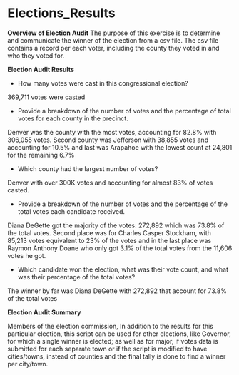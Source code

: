 # Elections_Results

**Overview of Election Audit**
The purpose of this exercise is to determine and communicate the winner of the election from a csv file.
The csv file contains a record per each voter, including the county they voted in and who they voted for.

**Election Audit Results**
-	How many votes were cast in this congressional election?

  369,711 votes were casted

-	Provide a breakdown of the number of votes and the percentage of total votes for each county in the precinct.

  Denver was the county with the most votes, accounting for 82.8% with 306,055 votes. Second county was Jefferson with 38,855 votes and accounting for 10.5% and last was Arapahoe with the lowest count at 24,801 for the remaining 6.7% 

-	Which county had the largest number of votes?

  Denver with over 300K votes and accounting for almost 83% of votes casted.

-	Provide a breakdown of the number of votes and the percentage of the total votes each candidate received.

  Diana DeGette got the majority of the votes:  272,892 which was 73.8% of the total votes. Second place was for Charles Casper Stockham, with 85,213 votes equivalent to 23% of the votes and in the last place was Raymon Anthony Doane who only got 3.1% of the total votes from the 11,606 votes he got.

-	Which candidate won the election, what was their vote count, and what was their percentage of the total votes?

  The winner by far was Diana DeGette with 272,892 that account for 73.8% of the total votes

**Election Audit Summary**

Members of the election commission,
In addition to the results for this particular election, this script can be used for other elections, like Governor, for which a single winner is elected; as well as for major, if votes data is submitted  for each separate town or if the script is modified to have cities/towns, instead of counties and the final tally is done to find a winner per city/town.
